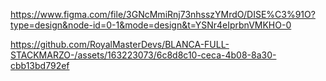 https://www.figma.com/file/3GNcMmiRnj73nhsszYMrdO/DISE%C3%91O?type=design&node-id=0-1&mode=design&t=YSNr4eIprbnVMKHO-0





https://github.com/RoyalMasterDevs/BLANCA-FULL-STACKMARZO-/assets/163223073/6c8d8c10-ceca-4b08-8a30-cbb13bd792ef

